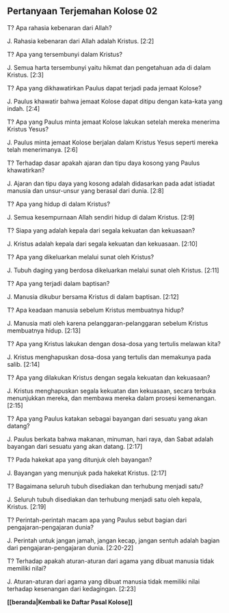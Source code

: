 ﻿## Pertanyaan Terjemahan Kolose 02 ##

T? Apa rahasia kebenaran dari Allah?

J. Rahasia kebenaran dari Allah adalah Kristus. [2:2]

T? Apa yang tersembunyi dalam Kristus?

J. Semua harta tersembunyi yaitu hikmat dan pengetahuan ada di dalam Kristus. [2:3]

T? Apa yang dikhawatirkan Paulus dapat terjadi pada jemaat Kolose?

J. Paulus khawatir bahwa jemaat Kolose dapat ditipu dengan kata-kata yang indah. [2:4]

T? Apa yang Paulus minta jemaat Kolose lakukan setelah mereka menerima Kristus Yesus?

J. Paulus minta jemaat Kolose berjalan dalam Kristus Yesus seperti mereka telah menerimanya. [2:6]

T? Terhadap dasar apakah ajaran dan tipu daya kosong yang Paulus khawatirkan?

J. Ajaran dan tipu daya yang kosong adalah didasarkan pada adat istiadat manusia dan unsur-unsur yang berasal dari dunia. [2:8]

T? Apa yang hidup di dalam Kristus?

J. Semua kesempurnaan Allah sendiri hidup di dalam Kristus. [2:9]

T? Siapa yang adalah kepala dari segala kekuatan dan kekuasaan?

J. Kristus adalah kepala dari segala kekuatan dan kekuasaan. [2:10]

T? Apa yang dikeluarkan melalui sunat oleh Kristus?

J. Tubuh daging yang berdosa dikeluarkan melalui sunat oleh Kristus. [2:11]

T? Apa yang terjadi dalam baptisan?

J. Manusia dikubur bersama Kristus di dalam baptisan. [2:12]

T? Apa keadaan manusia sebelum Kristus membuatnya hidup?

J. Manusia mati oleh karena pelanggaran-pelanggaran sebelum Kristus membuatnya hidup. [2:13]

T? Apa yang Kristus lakukan dengan dosa-dosa yang tertulis melawan kita?

J. Kristus menghapuskan dosa-dosa yang tertulis dan memakunya pada salib. [2:14]

T? Apa yang dilakukan Kristus dengan segala kekuatan dan kekuasaan?

J. Kristus menghapuskan segala kekuatan dan kekuasaan, secara terbuka menunjukkan mereka, dan membawa mereka dalam prosesi kemenangan. [2:15]

T? Apa yang Paulus katakan sebagai bayangan dari sesuatu yang akan datang?

J. Paulus berkata bahwa makanan, minuman, hari raya, dan Sabat adalah bayangan dari sesuatu yang akan datang. [2:17]

T? Pada hakekat apa yang ditunjuk oleh bayangan?

J. Bayangan yang menunjuk pada hakekat Kristus. [2:17]

T? Bagaimana seluruh tubuh disediakan dan terhubung menjadi satu?

J. Seluruh tubuh disediakan dan terhubung menjadi satu oleh kepala, Kristus. [2:19]

T? Perintah-perintah macam apa yang Paulus sebut bagian dari pengajaran-pengajaran dunia?

J. Perintah untuk jangan jamah, jangan kecap, jangan sentuh adalah bagian dari pengajaran-pengajaran dunia. [2:20-22]

T? Terhadap apakah aturan-aturan dari agama yang dibuat manusia tidak memiliki nilai?

J. Aturan-aturan dari agama yang dibuat manusia tidak memiliki nilai terhadap kesenangan dari kedagingan. [2:23]

__[[beranda|Kembali ke Daftar Pasal Kolose]]__

